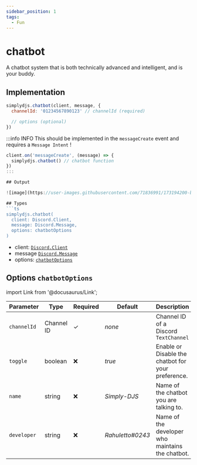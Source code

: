 ```yaml
---
sidebar_position: 1
tags:
  - Fun
---
```


# chatbot

A chatbot system that is both technically advanced and intelligent, and is your buddy.

## Implementation

```js
simplydjs.chatbot(client, message, { 
  channelId: '01234567890123' // channelId (required)

  // options (optional)
})
```

:::info INFO
This should be implemented in the `messageCreate` event and requires a `Message Intent` !

```js
client.on('messageCreate', (message) => {
  simplydjs.chatbot() // chatbot function
})
:::

## Output

![image](https://user-images.githubusercontent.com/71836991/173194200-b4ced434-880a-4cc8-a8ef-c94c1d6b008f.png)

## Types
```ts
simplydjs.chatbot(
  client: Discord.Client,
  message: Discord.Message,
  options: chatbotOptions
)
```

- client: [`Discord.Client`](https://discord.js.org/#/docs/discord.js/stable/class/Client)
- message [`Discord.Message`](https://discord.js.org/#/docs/discord.js/stable/class/Message)
- options: [`chatbotOptions`](#options-chatbotoptions)

## Options `chatbotOptions`

import Link from '@docusaurus/Link';

| Parameter | Type | Required | Default    | Description |
| --------- | ----- | -------- | -------- | ---------- |
| `channelId`       | <Link to="https://discord.js.org/#/docs/discord.js/stable/class/Channel?scrollTo=id">Channel ID</Link>       | ✓        | _none_     | Channel ID of a Discord `TextChannel`    |
| `toggle` | <Link to="https://developer.mozilla.org/en-US/docs/Web/JavaScript/Reference/Global_Objects/Boolean">boolean</Link> | ❌        | _true_  | Enable or Disable the chatbot for your preference.                            |
| `name`   | <Link to="https://developer.mozilla.org/en-US/docs/Web/JavaScript/Reference/Global_Objects/String">string</Link>     | ❌        | _Simply-DJS_ | Name of the chatbot you are talking to. |
| `developer`   | <Link to="https://developer.mozilla.org/en-US/docs/Web/JavaScript/Reference/Global_Objects/String">string</Link>     | ❌        | _Rahuletto#0243_ | Name of the developer who maintains the chatbot. |
